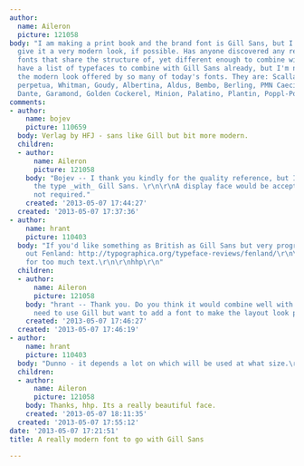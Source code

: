 ```yaml
---
author:
  name: Aileron
  picture: 121058
body: "I am making a print book and the brand font is Gill Sans, but I 'd like to
  give it a very modern look, if possible. Has anyone discovered any really new/modern
  fonts that share the structure of, yet different enough to combine with Gill Sans?\r\n\r\nI
  have a list of typefaces to combine with Gill Sans already, but I'm not getting
  the modern look offered by so many of today's fonts. They are: Scalla, Joanna, Swift,
  perpetua, Whitman, Goudy, Albertina, Aldus, Bembo, Berling, PMN Caecilia, Chaparral,
  Dante, Garamond, Golden Cockerel, Minion, Palatino, Plantin, Poppl-Pontifex, Caslon.\r\n\r\nTIA\r\n"
comments:
- author:
    name: bojev
    picture: 110659
  body: Verlag by HFJ - sans like Gill but bit more modern.
  children:
  - author:
      name: Aileron
      picture: 121058
    body: "Bojev -- I thank you kindly for the quality reference, but I must combine
      the type _with_ Gill Sans. \r\n\r\nA display face would be acceptable, though
      not required."
    created: '2013-05-07 17:44:27'
  created: '2013-05-07 17:37:36'
- author:
    name: hrant
    picture: 110403
  body: "If you'd like something as British as Gill Sans but very progressive, check
    out Fenland: http://typographica.org/typeface-reviews/fenland/\r\n\r\nBut no sans
    for too much text.\r\n\r\nhhp\r\n"
  children:
  - author:
      name: Aileron
      picture: 121058
    body: "hrant -- Thank you. Do you think it would combine well with Gill? \r\n\r\nI
      need to use Gill but want to add a font to make the layout look progressive."
    created: '2013-05-07 17:46:27'
  created: '2013-05-07 17:46:19'
- author:
    name: hrant
    picture: 110403
  body: "Dunno - it depends a lot on which will be used at what size.\r\n\r\nhhp\r\n"
  children:
  - author:
      name: Aileron
      picture: 121058
    body: Thanks, hhp. Its a really beautiful face.
    created: '2013-05-07 18:11:35'
  created: '2013-05-07 17:55:12'
date: '2013-05-07 17:21:51'
title: A really modern font to go with Gill Sans

---
```

